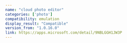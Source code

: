 ```yaml
---
name: "cloud photo editor"
categories: ['photo']
compatibility: emulation
display_result: "Compatible"
version_from: "1.0.16.0"
link: https://apps.microsoft.com/detail/9NBLGGH1JW3P
---
```

